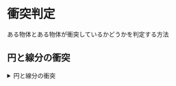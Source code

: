 # 衝突判定
ある物体とある物体が衝突しているかどうかを判定する方法
## 円と線分の衝突
<details>
  <summary>円と線分の衝突</summary>
  
  ## プログラム
  | プログラム名 | 説明 |
  | ---- | ---- |
  |circle_collision_check.py|2軸のロボットアーム（線分）と円の衝突判定を実行する．|
  |circle_collision_anime.py|2軸のロボットアーム（線分）と円の衝突判定を実行する．結果をmp4で保存する（時間がすごくかかる）|
  |circle_collision_step_check.py|2軸のロボットアーム（線分）と円の衝突判定を「階層的に」実行する．階層的に衝突判定を行うことで処理時間が低減する．|
  
</details>

[](ここまで運動学・逆運動学-------------------------------------------------------------------------------------)
